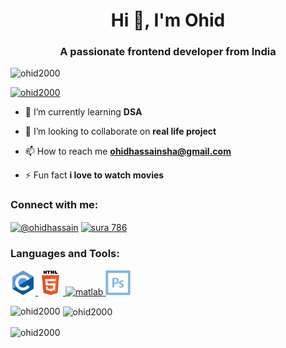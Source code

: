 <h1 align="center">Hi 👋, I'm Ohid</h1>
<h3 align="center">A passionate frontend developer from India</h3>

<p align="left"> <img src="https://komarev.com/ghpvc/?username=ohid2000&label=Profile%20views&color=0e75b6&style=flat" alt="ohid2000" /> </p>

<p align="left"> <a href="https://github.com/ryo-ma/github-profile-trophy"><img src="https://github-profile-trophy.vercel.app/?username=ohid2000" alt="ohid2000" /></a> </p>

- 🌱 I’m currently learning **DSA**

- 👯 I’m looking to collaborate on **real life project**

- 📫 How to reach me **ohidhassainsha@gmail.com**

- ⚡ Fun fact **i love to watch movies**

<h3 align="left">Connect with me:</h3>
<p align="left">
<a href="https://twitter.com/@ohidhassain" target="blank"><img align="center" src="https://raw.githubusercontent.com/rahuldkjain/github-profile-readme-generator/master/src/images/icons/Social/twitter.svg" alt="@ohidhassain" height="30" width="40" /></a>
<a href="https://instagram.com/sura 786" target="blank"><img align="center" src="https://raw.githubusercontent.com/rahuldkjain/github-profile-readme-generator/master/src/images/icons/Social/instagram.svg" alt="sura 786" height="30" width="40" /></a>
</p>

<h3 align="left">Languages and Tools:</h3>
<p align="left"> <a href="https://www.cprogramming.com/" target="_blank" rel="noreferrer"> <img src="https://raw.githubusercontent.com/devicons/devicon/master/icons/c/c-original.svg" alt="c" width="40" height="40"/> </a> <a href="https://www.w3.org/html/" target="_blank" rel="noreferrer"> <img src="https://raw.githubusercontent.com/devicons/devicon/master/icons/html5/html5-original-wordmark.svg" alt="html5" width="40" height="40"/> </a> <a href="https://www.mathworks.com/" target="_blank" rel="noreferrer"> <img src="https://upload.wikimedia.org/wikipedia/commons/2/21/Matlab_Logo.png" alt="matlab" width="40" height="40"/> </a> <a href="https://www.photoshop.com/en" target="_blank" rel="noreferrer"> <img src="https://raw.githubusercontent.com/devicons/devicon/master/icons/photoshop/photoshop-line.svg" alt="photoshop" width="40" height="40"/> </a> </p>

<p><img align="left" src="https://github-readme-stats.vercel.app/api/top-langs?username=ohid2000&show_icons=true&locale=en&layout=compact" alt="ohid2000" /></p>

<p>&nbsp;<img align="center" src="https://github-readme-stats.vercel.app/api?username=ohid2000&show_icons=true&locale=en" alt="ohid2000" /></p>

<p><img align="center" src="https://github-readme-streak-stats.herokuapp.com/?user=ohid2000&" alt="ohid2000" /></p>
